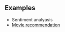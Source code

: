 ## Examples
- Sentiment analyasis
- [Movie recommendation](examples/Movie&#32;Recommendation/README.md)